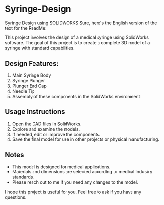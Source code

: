 # Syringe-Design
Syringe Design using SOLIDWORKS
Sure, here's the English version of the text for the ReadMe:


This project involves the design of a medical syringe using SolidWorks software. The goal of this project is to create a complete 3D model of a syringe with standard capabilities.


## Design Features:
1. Main Syringe Body
2. Syringe Plunger
3. Plunger End Cap
4. Needle Tip
5. Assembly of these components in the SolidWorks environment

## Usage Instructions
1. Open the CAD files in SolidWorks.
2. Explore and examine the models.
3. If needed, edit or improve the components.
4. Save the final model for use in other projects or physical manufacturing.

## Notes
- This model is designed for medical applications.
- Materials and dimensions are selected according to medical industry standards.
- Please reach out to me if you need any changes to the model.

I hope this project is useful for you. Feel free to ask if you have any questions.
